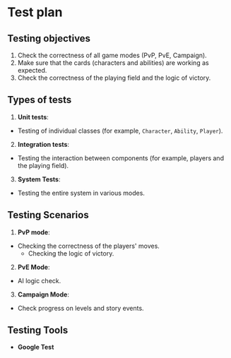 # Test plan    
  
## Testing objectives  
1. Check the correctness of all game modes (PvP, PvE, Campaign).  
2. Make sure that the cards (characters and abilities) are working as expected.  
3. Check the correctness of the playing field and the logic of victory.  
  
## Types of tests  
1. **Unit tests**:  
- Testing of individual classes (for example, `Character`, `Ability`, `Player`).  
2. **Integration tests**:  
- Testing the interaction between components (for example, players and the playing field).    
3. **System Tests**:  
- Testing the entire system in various modes.  
  
## Testing Scenarios  
1. **PvP mode**:  
- Checking the correctness of the players' moves.  
   - Checking the logic of victory.  
2. **PvE Mode**:  
- AI logic check.  
3. **Campaign Mode**:  
- Check progress on levels and story events.  
  
## Testing Tools  
- **Google Test**  